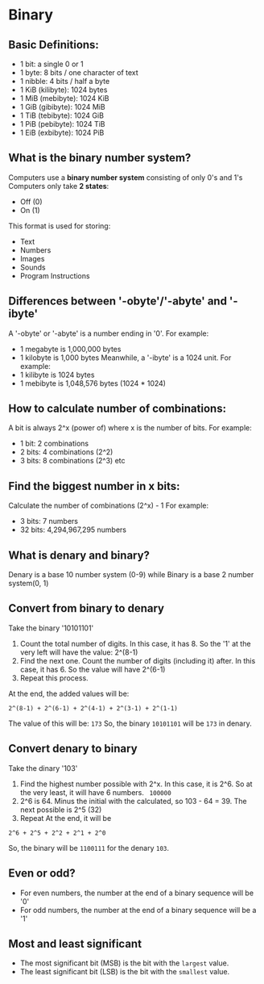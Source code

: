 # Binary
## Basic Definitions:
- 1 bit: a single 0 or 1
- 1 byte: 8 bits / one character of text
- 1 nibble: 4 bits / half a byte
- 1 KiB (kilibyte): 1024 bytes
- 1 MiB (mebibyte): 1024 KiB
- 1 GiB (gibibyte): 1024 MiB
- 1 TiB (tebibyte): 1024 GiB
- 1 PiB (pebibyte): 1024 TiB
- 1 EiB (exbibyte): 1024 PiB

## What is the binary number system?
Computers use a **binary number system** consisting of only 0's and 1's
Computers only take **2 states**:
- Off (0)
- On (1)

This format is used for storing:
- Text
- Numbers
- Images
- Sounds
- Program Instructions

## Differences between '-obyte'/'-abyte' and '-ibyte'
A '-obyte' or '-abyte' is a number ending in '0'. For example:
- 1 megabyte is 1,000,000 bytes
- 1 kilobyte is 1,000 bytes
Meanwhile, a '-ibyte' is a 1024 unit. For example:
- 1 kilibyte is 1024 bytes
- 1 mebibyte is 1,048,576 bytes (1024 * 1024)

## How to calculate number of combinations:
A bit is always 2^x (power of) where x is the number of bits. For example:
- 1 bit: 2 combinations
- 2 bits: 4 combinations (2^2)
- 3 bits: 8 combinations (2^3)
etc

## Find the biggest number in x bits:
Calculate the number of combinations (2^x) - 1
For example:
- 3 bits: 7 numbers
- 32 bits: 4,294,967,295 numbers

## What is denary and binary?
Denary is a base 10 number system (0-9) while Binary is a base 2 number system(0, 1)

## Convert from binary to denary
Take the binary '10101101'
1. Count the total number of digits. In this case, it has 8. So the '1' at the very left will have the value: 2^(8-1)
2. Find the next one. Count the number of digits (including it) after. In this case, it has 6. So the value will have 2^(6-1)
3. Repeat this process. 

At the end, the added values will be:
```
2^(8-1) + 2^(6-1) + 2^(4-1) + 2^(3-1) + 2^(1-1)
```
The value of this will be: `173`
So, the binary `10101101` will be `173` in denary.

## Convert denary to binary
Take the dinary '103'
1. Find the highest number possible with 2^x. In this case, it is 2^6. So at the very least, it will have 6 numbers.
` 100000`
2. 2^6 is 64. Minus the initial with the calculated, so 103 - 64 = 39. The next possible is 2^5 (32)
3. Repeat
At the end, it will be
```
2^6 + 2^5 + 2^2 + 2^1 + 2^0
```
So, the binary will be `1100111` for the denary `103`.

## Even or odd?
- For even numbers, the number at the end of a binary sequence will be '0'
- For odd numbers, the number at the end of a binary sequence will be a '1' 

## Most and least significant
- The most significant bit (MSB) is the bit with the `largest` value.
- The least significant bit (LSB) is the bit with the `smallest` value.
